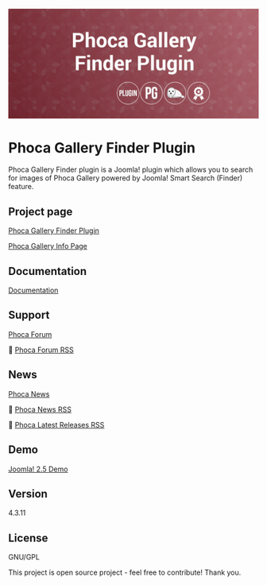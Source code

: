 



![Phoca Gallery Finder Plugin](https://github.com/PhocaCz/PhocaGalleryFinderPlugin/blob/master/phocagallery.png)

# Phoca Gallery Finder Plugin



Phoca Gallery Finder plugin is a Joomla! plugin which allows you to search for images of Phoca Gallery powered by Joomla! Smart Search (Finder) feature.



## Project page

[Phoca Gallery Finder Plugin](https://www.phoca.cz/phoca-gallery-finder-plugin)

[Phoca Gallery Info Page](https://www.phoca.cz/project/phocagallery-joomla-gallery)



## Documentation

[Documentation](https://www.phoca.cz/documentation/category/106-phoca-gallery-finder-plugin)



## Support

[Phoca Forum](https://www.phoca.cz/forum)

:bell: [Phoca Forum RSS](https://www.phoca.cz/forum/app.php/feed)



## News

[Phoca News](https://www.phoca.cz/news)

:bell: [Phoca News RSS](https://www.phoca.cz/news?format=feed&type=rss)

:bell: [Phoca Latest Releases RSS](https://www.phoca.cz/download/feed/111?format=feed&type=rss)



## Demo

[Joomla! 2.5 Demo](https://www.phoca.cz/joomlademo/)



## Version

4.3.11



## License

GNU/GPL



This project is open source project - feel free to contribute! Thank you.
